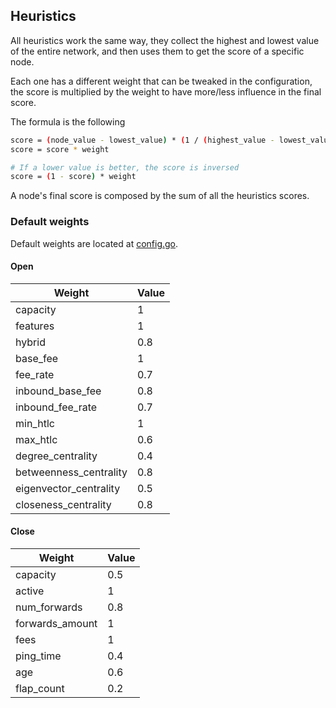 ## Heuristics

All heuristics work the same way, they collect the highest and lowest value of the entire network, and then uses them to get the score of a specific node.

Each one has a different weight that can be tweaked in the configuration, the score is multiplied by the weight to have more/less influence in the final score.

The formula is the following

```bash
score = (node_value - lowest_value) * (1 / (highest_value - lowest_value))
score = score * weight

# If a lower value is better, the score is inversed
score = (1 - score) * weight
```

A node's final score is composed by the sum of all the heuristics scores.

### Default weights

Default weights are located at [config.go](../config/config.go).

#### Open

| Weight | Value |
| -- | -- |
| capacity | 1 |
| features | 1 |
| hybrid | 0.8 |
| base_fee | 1 |
| fee_rate | 0.7 |
| inbound_base_fee | 0.8 |
| inbound_fee_rate | 0.7 |
| min_htlc | 1 |
| max_htlc | 0.6 |
| degree_centrality | 0.4 |
| betweenness_centrality | 0.8 |
| eigenvector_centrality | 0.5 |
| closeness_centrality | 0.8 |

#### Close

| Weight | Value |
| -- | -- |
| capacity | 0.5 |
| active | 1 |
| num_forwards | 0.8 |
| forwards_amount | 1 |
| fees | 1 |
| ping_time | 0.4 |
| age | 0.6 |
| flap_count | 0.2 |
